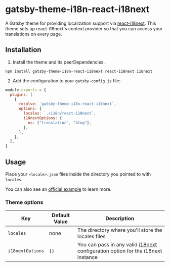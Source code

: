 # gatsby-theme-i18n-react-i18next

A Gatsby theme for providing localization support via [react-i18next](https://react.i18next.com/). This theme sets up react-i18next's context provider so that you can access your translations on every page.

## Installation

1. Install the theme and its peerDependencies.

```shell
npm install gatsby-theme-i18n-react-i18next react-i18next i18next
```

2. Add the configuration to your `gatsby-config.js` file:

```js
module.exports = {
  plugins: [
    {
      resolve: `gatsby-theme-i18n-react-i18next`,
      options: {
        locales: `./i18n/react-i18next`,
        i18nextOptions: {
          ns: ["translation", "blog"],
        },
      },
    },
  ],
}
```

## Usage

Place your `<locale>.json` files inside the directory you pointed to with `locales`.

You can also see an [official example](https://github.com/gatsbyjs/themes/tree/master/starters/example-react-i18next) to learn more.

### Theme options

| Key              | Default Value | Description                                                                                                                               |
| ---------------- | ------------- | ----------------------------------------------------------------------------------------------------------------------------------------- |
| `locales`        | none          | The directory where you'll store the locales files                                                                                        |
| `i18nextOptions` | `{}`          | You can pass in any valid [i18next](https://www.i18next.com/overview/configuration-options) configuration option for the i18next instance |
